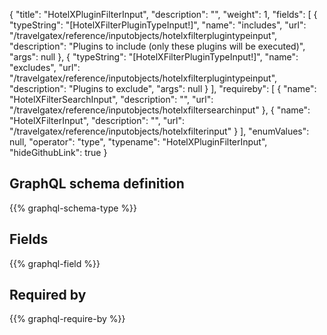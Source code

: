 {
  "title": "HotelXPluginFilterInput",
  "description": "",
  "weight": 1,
  "fields": [
    {
      "typeString": "[HotelXFilterPluginTypeInput!]",
      "name": "includes",
      "url": "/travelgatex/reference/inputobjects/hotelxfilterplugintypeinput",
      "description": "Plugins to include (only these plugins will be executed)",
      "args": null
    },
    {
      "typeString": "[HotelXFilterPluginTypeInput!]",
      "name": "excludes",
      "url": "/travelgatex/reference/inputobjects/hotelxfilterplugintypeinput",
      "description": "Plugins to exclude",
      "args": null
    }
  ],
  "requireby": [
    {
      "name": "HotelXFilterSearchInput",
      "description": "",
      "url": "/travelgatex/reference/inputobjects/hotelxfiltersearchinput"
    },
    {
      "name": "HotelXFilterInput",
      "description": "",
      "url": "/travelgatex/reference/inputobjects/hotelxfilterinput"
    }
  ],
  "enumValues": null,
  "operator": "type",
  "typename": "HotelXPluginFilterInput",
  "hideGithubLink": true
}
## GraphQL schema definition

{{% graphql-schema-type %}}

## Fields

{{% graphql-field %}}

## Required by

{{% graphql-require-by %}}
